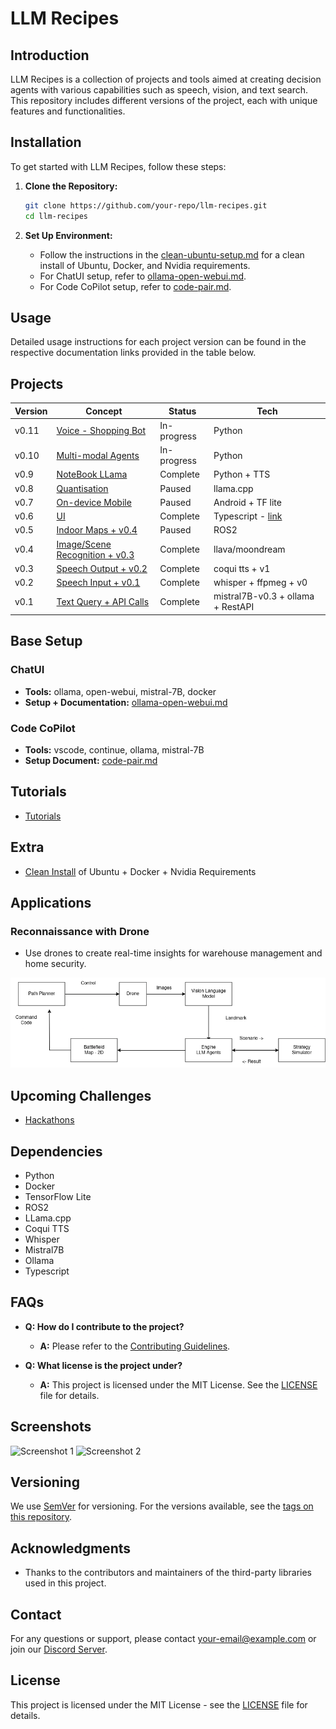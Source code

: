 # LLM Recipes

## Introduction

LLM Recipes is a collection of projects and tools aimed at creating decision agents with various capabilities such as speech, vision, and text search. This repository includes different versions of the project, each with unique features and functionalities.

## Installation

To get started with LLM Recipes, follow these steps:

1. **Clone the Repository:**
   ```sh
   git clone https://github.com/your-repo/llm-recipes.git
   cd llm-recipes
   ```

2. **Set Up Environment:**
   - Follow the instructions in the [clean-ubuntu-setup.md](docs/clean-ubuntu-setup.md) for a clean install of Ubuntu, Docker, and Nvidia requirements.
   - For ChatUI setup, refer to [ollama-open-webui.md](docs/ollama-open-webui.md).
   - For Code CoPilot setup, refer to [code-pair.md](docs/code-pair.md).

## Usage

Detailed usage instructions for each project version can be found in the respective documentation links provided in the table below.

## Projects

| Version | Concept                                | Status     | Tech                        |
|---------|----------------------------------------|------------|-----------------------------|
| v0.11   | [Voice - Shopping Bot](python/shopping-bot)           | In-progress | Python                     |
| v0.10   | [Multi-modal Agents](python/aquila/agents/)            | In-progress | Python                     |
| v0.9    | [NoteBook LLama](python/notebooklm)                   | Complete   | Python + TTS               |
| v0.8    | [Quantisation](tutorial/llama.cpp/)                   | Paused     | llama.cpp                  |
| v0.7    | [On-device Mobile](tutorial/android/)                  | Paused     | Android + TF lite          |
| v0.6    | [UI](UI)                                              | Complete   | Typescript - [link](https://sanjeevini.me) |
| v0.5    | [Indoor Maps + v0.4](python/reconaissance/reconaissance.py) | Paused     | ROS2                       |
| v0.4    | [Image/Scene Recognition + v0.3](python/assistant/vision_query.py) | Complete   | llava/moondream            |
| v0.3    | [Speech Output + v0.2](python/assistant/speech-to-speech-inference.py) | Complete   | coqui tts + v1             |
| v0.2    | [Speech Input + v0.1](python/assistant/voice_api_interface.py) | Complete   | whisper + ffpmeg + v0      |
| v0.1    | [Text Query + API Calls](python/assistant/api_interface.py) | Complete   | mistral7B-v0.3 + ollama + RestAPI |

## Base Setup

### ChatUI
- **Tools:** ollama, open-webui, mistral-7B, docker
- **Setup + Documentation:** [ollama-open-webui.md](docs/ollama-open-webui.md)

### Code CoPilot
- **Tools:** vscode, continue, ollama, mistral-7B
- **Setup Document:** [code-pair.md](docs/code-pair.md)

## Tutorials

- [Tutorials](docs/tutorials.md)

## Extra

- [Clean Install](docs/clean-ubuntu-setup.md) of Ubuntu + Docker + Nvidia Requirements

## Applications

### Reconnaissance with Drone
- Use drones to create real-time insights for warehouse management and home security.

![Reconnaissance](python/reconaissance/reconaissance.drawio.png "Reconnaissance")

## Upcoming Challenges

- [Hackathons](docs/hackathons.md)

## Dependencies

- Python
- Docker
- TensorFlow Lite
- ROS2
- LLama.cpp
- Coqui TTS
- Whisper
- Mistral7B
- Ollama
- Typescript

## FAQs

- **Q: How do I contribute to the project?**
  - **A:** Please refer to the [Contributing Guidelines](docs/contributing.md).

- **Q: What license is the project under?**
  - **A:** This project is licensed under the MIT License. See the [LICENSE](LICENSE) file for details.

## Screenshots

![Screenshot 1](path/to/screenshot1.png)
![Screenshot 2](path/to/screenshot2.png)

## Versioning

We use [SemVer](http://semver.org/) for versioning. For the versions available, see the [tags on this repository](https://github.com/your-repo/llm-recipes/tags).

## Acknowledgments

- Thanks to the contributors and maintainers of the third-party libraries used in this project.

## Contact

For any questions or support, please contact [your-email@example.com](mailto:your-email@example.com) or join our [Discord Server](https://discord.gg/h8ygUwvw).

## License

This project is licensed under the MIT License - see the [LICENSE](LICENSE) file for details.